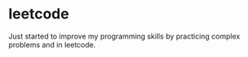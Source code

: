 # leetcode
Just started to improve my programming skills by practicing complex problems and in leetcode.
